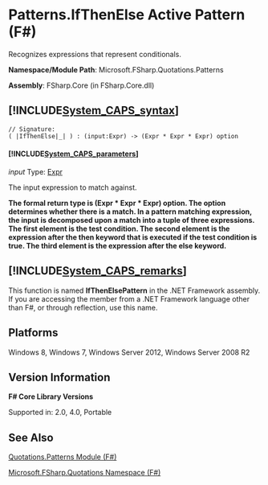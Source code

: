 # Patterns.IfThenElse Active Pattern (F#)

Recognizes expressions that represent conditionals.

**Namespace/Module Path**: Microsoft.FSharp.Quotations.Patterns

**Assembly**: FSharp.Core (in FSharp.Core.dll)


## [!INCLUDE[System_CAPS_syntax](//System/Token/System_CAPS_syntax_md.md)]

```
// Signature:
( |IfThenElse|_| ) : (input:Expr) -> (Expr * Expr * Expr) option
```

#### [!INCLUDE[System_CAPS_parameters](//System/Token/System_CAPS_parameters_md.md)]
*input*
Type: [Expr](http://msdn.microsoft.com/en-us/library/ed6a2caf-69d4-45c2-ab97-e9b3be9bce65)


The input expression to match against.



**The formal return type is (Expr &#42; Expr &#42; Expr) option. The option determines whether there is a match. In a pattern matching expression, the input is decomposed upon a match into a tuple of three expressions. The first element is the test condition. The second element is the expression after the then keyword that is executed if the test condition is true. The third element is the expression after the else keyword.**
## [!INCLUDE[System_CAPS_remarks](//System/Token/System_CAPS_remarks_md.md)]
This function is named **IfThenElsePattern** in the .NET Framework assembly. If you are accessing the member from a .NET Framework language other than F#, or through reflection, use this name.


## Platforms
Windows 8, Windows 7, Windows Server 2012, Windows Server 2008 R2


## Version Information
**F# Core Library Versions**

Supported in: 2.0, 4.0, Portable




## See Also
[Quotations.Patterns Module &#40;F&#35;&#41;](Quotations.Patterns+Module+28%F%2329%.md)

[Microsoft.FSharp.Quotations Namespace &#40;F&#35;&#41;](Microsoft.FSharp.Quotations+Namespace+28%F%2329%.md)

